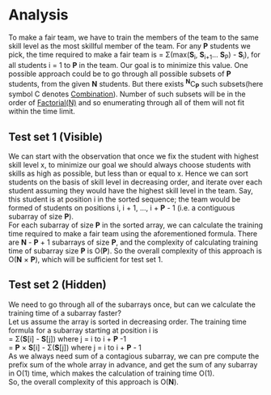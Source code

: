 # Analysis

To make a fair team, we have to train the members of the team to the same skill level as the most skillful member of the team.
For any **P** students we pick, the time required to make a fair team is = Σ(max(**S**<sub>i</sub>, **S**<sub>i+1</sub>... **S**<sub>P</sub>) - **S**<sub>i</sub>), for all students i = 1 to **P** in the team. Our goal is to minimize this value.
One possible approach could be to go through all possible subsets of **P** students, from the given **N** students. But there exists <sup>**N**</sup>C<sub>**P**</sub> such subsets(here symbol C denotes [Combination](https://en.wikipedia.org/wiki/Combination/)). Number of such subsets will be in the order of [Factorial(N)](https://en.wikipedia.org/wiki/Factorial) and so enumerating through all of them will not fit within the time limit.

## Test set 1 (Visible)

We can start with the observation that once we fix the student with highest skill level x, to minimize our goal we should always choose students with skills as high as possible, but less than or equal to x. Hence we can sort students on the basis of skill level in decreasing order, and iterate over each student assuming they would have the highest skill level in the team. Say, this student is at position i in the sorted sequence; the team would be formed of students on positions i, i + 1, ..., i + **P** - 1 (i.e. a contiguous subarray of size **P**). <br>
For each subarray of size **P** in the sorted array, we can calculate the training time required to make a fair team using the aforementioned formula. There are **N** - **P** + 1 subarrays of size **P**, and the complexity of calculating training time of subarray size **P** is O(**P**). So the overall complexity of this approach is O(**N** × **P**), which will be sufficient for test set 1.

## Test set 2 (Hidden)

We need to go through all of the subarrays once, but can we calculate the training time of a subarray faster? <br>
Let us assume the array is sorted in decreasing order. The training time formula for a subarray starting at position i is <br>
= Σ(**S**[i] - **S**[j]) where j = i to i + **P** -1 <br>
= **P** × **S**[i] - Σ(**S**[j]) where j = i to i + **P** - 1 <br>
As we always need sum of a contagious subarray, we can pre compute the prefix sum of the whole array in advance, and get the sum of any subarray in O(1) time, which makes the calculation of training time O(1). <br>
So, the overall complexity of this approach is O(**N**).
